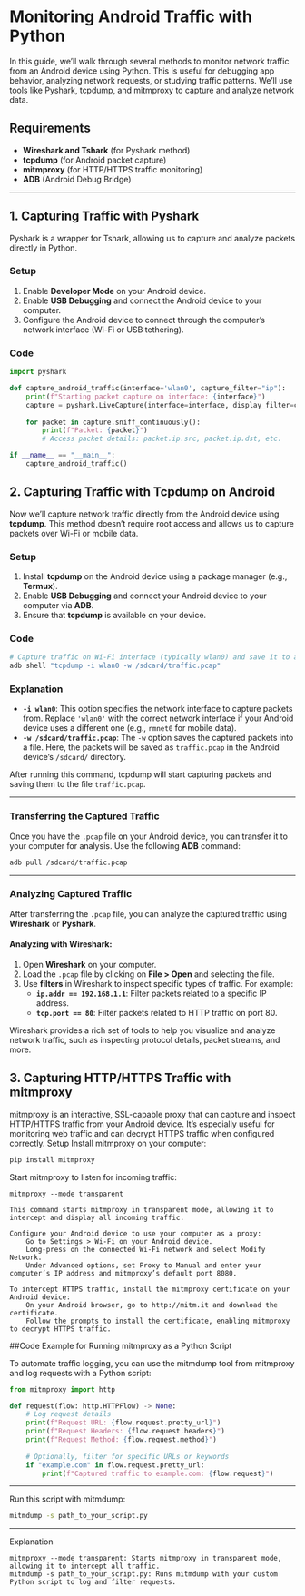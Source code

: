 # Monitoring Android Traffic with Python

In this guide, we’ll walk through several methods to monitor network traffic from an Android device using Python. This is useful for debugging app behavior, analyzing network requests, or studying traffic patterns. We’ll use tools like Pyshark, tcpdump, and mitmproxy to capture and analyze network data.

## Requirements
- **Wireshark and Tshark** (for Pyshark method)
- **tcpdump** (for Android packet capture)
- **mitmproxy** (for HTTP/HTTPS traffic monitoring)
- **ADB** (Android Debug Bridge)

---

## 1. Capturing Traffic with Pyshark

Pyshark is a wrapper for Tshark, allowing us to capture and analyze packets directly in Python.

### Setup
1. Enable **Developer Mode** on your Android device.
2. Enable **USB Debugging** and connect the Android device to your computer.
3. Configure the Android device to connect through the computer’s network interface (Wi-Fi or USB tethering).

### Code
```python
import pyshark

def capture_android_traffic(interface='wlan0', capture_filter="ip"):
    print(f"Starting packet capture on interface: {interface}")
    capture = pyshark.LiveCapture(interface=interface, display_filter=capture_filter)
    
    for packet in capture.sniff_continuously():
        print(f"Packet: {packet}")
        # Access packet details: packet.ip.src, packet.ip.dst, etc.

if __name__ == "__main__":
    capture_android_traffic()
```

## 2. Capturing Traffic with **Tcpdump** on Android

Now we’ll capture network traffic directly from the Android device using **tcpdump**. This method doesn’t require root access and allows us to capture packets over Wi-Fi or mobile data.

### Setup
1. Install **tcpdump** on the Android device using a package manager (e.g., **Termux**).
2. Enable **USB Debugging** and connect your Android device to your computer via **ADB**.
3. Ensure that **tcpdump** is available on your device.

### Code
```bash
# Capture traffic on Wi-Fi interface (typically wlan0) and save it to a file
adb shell "tcpdump -i wlan0 -w /sdcard/traffic.pcap"
```


### Explanation
- **`-i wlan0`**: This option specifies the network interface to capture packets from. Replace `'wlan0'` with the correct network interface if your Android device uses a different one (e.g., `rmnet0` for mobile data).
- **`-w /sdcard/traffic.pcap`**: The `-w` option saves the captured packets into a file. Here, the packets will be saved as `traffic.pcap` in the Android device’s `/sdcard/` directory.

After running this command, tcpdump will start capturing packets and saving them to the file `traffic.pcap`.

---

### Transferring the Captured Traffic
Once you have the `.pcap` file on your Android device, you can transfer it to your computer for analysis. Use the following **ADB** command:

```bash
adb pull /sdcard/traffic.pcap

```
---

### Analyzing Captured Traffic

After transferring the `.pcap` file, you can analyze the captured traffic using **Wireshark** or **Pyshark**.

#### Analyzing with **Wireshark**:
1. Open **Wireshark** on your computer.
2. Load the `.pcap` file by clicking on **File > Open** and selecting the file.
3. Use **filters** in Wireshark to inspect specific types of traffic. For example:
   - **`ip.addr == 192.168.1.1`**: Filter packets related to a specific IP address.
   - **`tcp.port == 80`**: Filter packets related to HTTP traffic on port 80.

Wireshark provides a rich set of tools to help you visualize and analyze network traffic, such as inspecting protocol details, packet streams, and more.


## 3. Capturing HTTP/HTTPS Traffic with mitmproxy

mitmproxy is an interactive, SSL-capable proxy that can capture and inspect HTTP/HTTPS traffic from your Android device. It’s especially useful for monitoring web traffic and can decrypt HTTPS traffic when configured correctly.
Setup
Install mitmproxy on your computer:

```bash
pip install mitmproxy
```

Start mitmproxy to listen for incoming traffic:

    mitmproxy --mode transparent

    This command starts mitmproxy in transparent mode, allowing it to intercept and display all incoming traffic.

    Configure your Android device to use your computer as a proxy:
        Go to Settings > Wi-Fi on your Android device.
        Long-press on the connected Wi-Fi network and select Modify Network.
        Under Advanced options, set Proxy to Manual and enter your computer’s IP address and mitmproxy’s default port 8080.

    To intercept HTTPS traffic, install the mitmproxy certificate on your Android device:
        On your Android browser, go to http://mitm.it and download the certificate.
        Follow the prompts to install the certificate, enabling mitmproxy to decrypt HTTPS traffic.

##Code Example for Running mitmproxy as a Python Script

To automate traffic logging, you can use the mitmdump tool from mitmproxy and log requests with a Python script:

```python 
from mitmproxy import http

def request(flow: http.HTTPFlow) -> None:
    # Log request details
    print(f"Request URL: {flow.request.pretty_url}")
    print(f"Request Headers: {flow.request.headers}")
    print(f"Request Method: {flow.request.method}")
    
    # Optionally, filter for specific URLs or keywords
    if "example.com" in flow.request.pretty_url:
        print(f"Captured traffic to example.com: {flow.request}")
```
---

Run this script with mitmdump:
```bash
mitmdump -s path_to_your_script.py
```
---

Explanation

    mitmproxy --mode transparent: Starts mitmproxy in transparent mode, allowing it to intercept all traffic.
    mitmdump -s path_to_your_script.py: Runs mitmdump with your custom Python script to log and filter requests.
